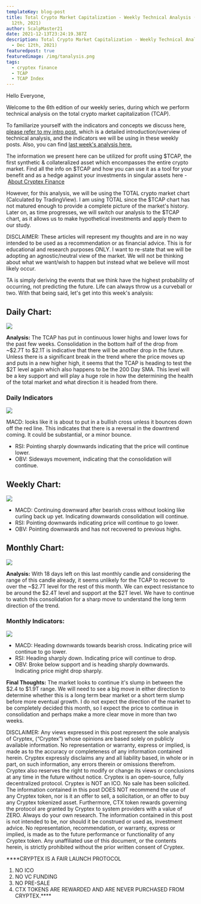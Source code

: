```yaml
---
templateKey: blog-post
title: Total Crypto Market Capitalization - Weekly Technical Analysis (#6 - Dec
  12th, 2021)
author: ScalpMaster21
date: 2021-12-13T23:24:19.387Z
description: Total Crypto Market Capitalization - Weekly Technical Analysis (#6
  - Dec 12th, 2021)
featuredpost: true
featuredimage: /img/tanalysis.png
tags:
  - cryptex finance
  - TCAP
  - TCAP Index
---
```

Hello Everyone,

Welcome to the 6th edition of our weekly series, during which we perform technical analysis on the total crypto market capitalization (TCAP).

To familiarize yourself with the indicators and concepts we discuss here, [please refer to my intro post](https://cryptex.finance/blog/2021-10-09-tcap-technical-analysis-intro-post/), which is a detailed introduction/overview of technical analysis, and the indicators we will be using in these weekly posts. Also, you can find [last week's analysis here.](https://cryptex.finance/blog/2021-11-21-total-crypto-market-capitalization-weekly-technical-analysis-5-nov-21st-2021/)

The information we present here can be utilized for profit using $TCAP, the first synthetic & collateralized asset which encompasses the entire crypto market. Find all the info on $TCAP and how you can use it as a tool for your benefit and as a hedge against your investments in singular assets here - [About Cryptex Finance](https://cryptex.finance/#about)

However, for this analysis, we will be using the TOTAL crypto market chart (Calculated by TradingView). I am using TOTAL since the $TCAP chart has not matured enough to provide a complete picture of the market's history. Later on, as time progresses, we will switch our analysis to the $TCAP chart, as it allows us to make hypothetical investments and apply them to our study.

DISCLAIMER: These articles will represent my thoughts and are in no way intended to be used as a recommendation or as financial advice. This is for educational and research purposes ONLY. I want to re-state that we will be adopting an agnostic/neutral view of the market. We will not be thinking about what we want/wish to happen but instead what we believe will most likely occur.

TA is simply deriving the events that we think have the highest probability of occurring, not predicting the future. Life can always throw us a curveball or two. With that being said, let's get into this week's analysis:

## Daily Chart:

![](/img/daily-chart-12-12.jpg)

**Analysis:** The TCAP has put in continuous lower highs and lower lows for the past few weeks. Consolidation in the bottom half of the drop from ~$2.7T to $2.1T is indicative that there will be another drop in the future. Unless there is a significant break in the trend where the price moves up and puts in a new higher high, it seems that the TCAP is heading to test the $2T level again which also happens to be the 200 Day SMA. This level will be a key support and will play a huge role in how the determining the health of the total market and what direction it is headed from there.

### Daily Indicators

![](/img/daily-indicators-12-12.jpg)

MACD: looks like it is about to put in a bullish cross unless it bounces down off the red line. This indicates that there is a reversal in the downtrend coming. It could be substantial, or a minor bounce.

* RSI: Pointing sharply downwards indicating that the price will continue lower.
* OBV: Sideways movement, indicating that the consolidation will continue.

## Weekly Chart:

![](/img/daily-indicators-12-12.jpg)

* MACD: Continuing downward after bearish cross without looking like curling back up yet. Indicating downwards consolidation will continue.
* RSI: Pointing downwards indicating price will continue to go lower.
* OBV: Pointing downwards and has not recovered to previous highs.

## Monthly Chart:

![](/img/monthly-chart-12-12.jpg)

**Analysis:** With 18 days left on this last monthly candle and considering the range of this candle already, it seems unlikely for the TCAP to recover to over the ~$2.7T level for the rest of this month. We can expect resistance to be around the $2.4T level and support at the $2T level. We have to continue to watch this consolidation for a sharp move to understand the long term direction of the trend.

### Monthly Indicators:

![](/img/monthly-indicators-12-12.jpg)

* MACD: Heading downwards towards bearish cross. Indicating price will continue to go lower.
* RSI: Heading sharply down. Indicating price will continue to drop.
* OBV: Broke below support and is heading sharply downwards. Indicating price might drop sharply.

**Final Thoughts:** The market looks to continue it's slump in between the $2.4 to $1.9T range. We will need to see a big move in either direction to determine whether this is a long term bear market or a short term slump before more eventual growth. I do not expect the direction of the market to be completely decided this month, so I expect the price to continue in consolidation and perhaps make a more clear move in more than two weeks.

DISCLAIMER: Any views expressed in this post represent the sole analysis of Cryptex, (“Cryptex”) whose opinions are based solely on publicly available information. No representation or warranty, express or implied, is made as to the accuracy or completeness of any information contained herein. Cryptex expressly disclaims any and all liability based, in whole or in part, on such information, any errors therein or omissions therefrom. Cryptex also reserves the right to modify or change its views or conclusions at any time in the future without notice. Cryptex is an open-source, fully decentralized protocol. Cryptex is NOT an ICO. No sale has been solicited. The information contained in this post DOES NOT recommend the use of any Cryptex token, nor is it an offer to sell, a solicitation, or an offer to buy any Cryptex tokenized asset. Furthermore, CTX token rewards governing the protocol are granted by Cryptex to system providers with a value of ZERO. Always do your own research. The information contained in this post is not intended to be, nor should it be construed or used as, investment advice. No representation, recommendation, or warranty, express or implied, is made as to the future performance or functionality of any Cryptex token. Any unaffiliated use of this document, or the contents herein, is strictly prohibited without the prior written consent of Cryptex.

\*\*\*\*CRYPTEX IS A FAIR LAUNCH PROTOCOL

1. NO ICO
2. NO VC FUNDING
3. NO PRE-SALE
4. CTX TOKENS ARE REWARDED AND ARE NEVER PURCHASED FROM CRYPTEX.\*\*\*\*